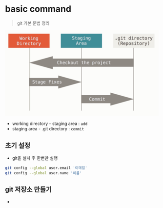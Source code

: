# basic command
> git 기본 문법 정리

![git](./../assets/git.jpg)

- working directory - staging area : `add`
- staging area - .git directory : `commit`

## 초기 설정
- git을 설치 후 한번만 실행
```bash
git config --global user.email '이메일'
git config --global user.name '이름'
```

## git 저장소 만들기

- 